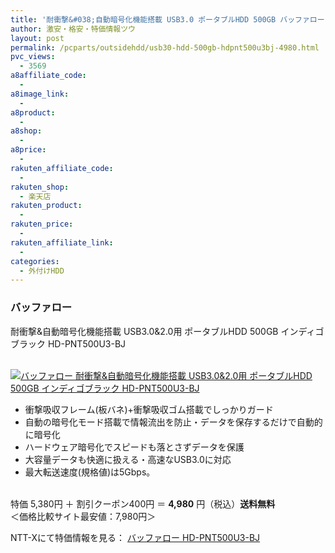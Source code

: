 ```yaml
---
title: '耐衝撃&#038;自動暗号化機能搭載 USB3.0 ポータブルHDD 500GB バッファロー HD-PNT500U3-BJ 特価4,980円！送料無料！'
author: 激安・格安・特価情報ツウ
layout: post
permalink: /pcparts/outsidehdd/usb30-hdd-500gb-hdpnt500u3bj-4980.html
pvc_views:
  - 3569
a8affiliate_code:
  - 
a8image_link:
  - 
a8product:
  - 
a8shop:
  - 
a8price:
  - 
rakuten_affiliate_code:
  - 
rakuten_shop:
  - 楽天店
rakuten_product:
  - 
rakuten_price:
  - 
rakuten_affiliate_link:
  - 
categories:
  - 外付けHDD
---
```

### バッファロー  
耐衝撃&#038;自動暗号化機能搭載 USB3.0&#038;2.0用 ポータブルHDD 500GB インディゴブラック HD-PNT500U3-BJ

<div class="img-bg2 img_L">
  <a href="http://px.a8.net/svt/ejp?a8mat=ZYP6S+8IMA3E+S1Q+BWGDT&#038;a8ejpredirect=http://nttxstore.jp/_II_ME13809309" target="_blank"><br /> <img border="0" alt="バッファロー 耐衝撃&#038;自動暗号化機能搭載 USB3.0&#038;2.0用 ポータブルHDD 500GB インディゴブラック HD-PNT500U3-BJ" src="http://i1.wp.com/image.nttxstore.jp/l2_images/M/ME/ME13809309.jpg?w=120" data-recalc-dims="1" /></a>
</div>

<!--more-->

  * 衝撃吸収フレーム(板バネ)+衝撃吸収ゴム搭載でしっかりガード
  * 自動の暗号化モード搭載で情報流出を防止・データを保存するだけで自動的に暗号化
  * ハードウェア暗号化でスピードも落とさずデータを保護
  * 大容量データも快適に扱える・高速なUSB3.0に対応
  * 最大転送速度(規格値)は5Gbps。

<br clear="all" />特価 5,380円 ＋ 割引クーポン400円 ＝ <span class="tokka-price"><strong>4,980</strong></span> 円（税込）**送料無料**  
＜価格比較サイト最安値：7,980円＞  
  
NTT-Xにて特価情報を見る： <span class="fs150p"><a href="http://px.a8.net/svt/ejp?a8mat=ZYP6S+8IMA3E+S1Q+BWGDT&#038;a8ejpredirect=http://nttxstore.jp/_II_ME13809309" target="_blank">バッファロー HD-PNT500U3-BJ</a></span>